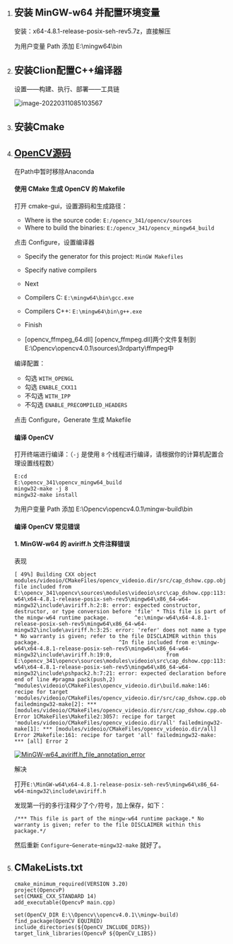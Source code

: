 1. ## 安装 MinGW-w64 并配置环境变量

   安装：x64-4.8.1-release-posix-seh-rev5.7z，直接解压    

   为用户变量 Path 添加 E:\mingw64\bin

2. ## 安装Clion配置C++编译器    

   设置——构建、执行、部署——工具链

   ![image-20220311085103567](https://gitee.com/zhangchenyu1023/Pictures/raw/master/img/image-20220311085103567.png)

3. ## 安装Cmake

4. ## [OpenCV源码](https://opencv.org/releases/)

   在Path中暂时移除Anaconda

   #### 使用 CMake 生成 OpenCV 的 Makefile

   打开 cmake-gui，设置源码和生成路径：

   - Where is the source code: `E:/opencv_341/opencv/sources`
   - Where to build the binaries: `E:/opencv_341/opencv_mingw64_build`

   点击 Configure，设置编译器

   - Specify the generator for this project: `MinGW Makefiles`

   - Specify native compilers

   - Next

   - Compilers C: `E:\mingw64\bin\gcc.exe`

   - Compilers C++: `E:\mingw64\bin\g++.exe`

   - Finish

     

   -  [opencv_ffmpeg_64.dll] [opencv_ffmpeg.dll]两个文件复制到E:\Opencv\opencv4.0.1\sources\3rdparty\ffmpeg中

     

   编译配置：

   - 勾选 `WITH_OPENGL`
   - 勾选 `ENABLE_CXX11`
   - 不勾选 `WITH_IPP`
   - 不勾选 `ENABLE_PRECOMPILED_HEADERS`

   点击 Configure，Generate 生成 Makefile

   #### 编译 OpenCV

   打开终端进行编译：（`-j` 是使用 `8` 个线程进行编译，请根据你的计算机配置合理设置线程数）

   ```
   E:cd 
   E:\opencv_341\opencv_mingw64_build
   mingw32-make -j 8
   mingw32-make install
   ```

   为用户变量 Path 添加 E:\Opencv\opencv4.0.1\mingw-build\bin

   #### 编译 OpenCV 常见错误

   #### 1. MinGW-w64 的 aviriff.h 文件注释错误

   表现

   ```
   [ 49%] Building CXX object modules/videoio/CMakeFiles/opencv_videoio.dir/src/cap_dshow.cpp.objIn file included from E:\opencv_341\opencv\sources\modules\videoio\src\cap_dshow.cpp:113:0:e:\mingw-w64\x64-4.8.1-release-posix-seh-rev5\mingw64\x86_64-w64-mingw32\include\aviriff.h:2:8: error: expected constructor, destructor, or type conversion before 'file' * This file is part of the mingw-w64 runtime package.        ^e:\mingw-w64\x64-4.8.1-release-posix-seh-rev5\mingw64\x86_64-w64-mingw32\include\aviriff.h:3:25: error: 'refer' does not name a type * No warranty is given; refer to the file DISCLAIMER within this package.                         ^In file included from e:\mingw-w64\x64-4.8.1-release-posix-seh-rev5\mingw64\x86_64-w64-mingw32\include\aviriff.h:19:0,                 from E:\opencv_341\opencv\sources\modules\videoio\src\cap_dshow.cpp:113:e:\mingw-w64\x64-4.8.1-release-posix-seh-rev5\mingw64\x86_64-w64-mingw32\include\pshpack2.h:7:21: error: expected declaration before end of line #pragma pack(push,2)                     ^modules\videoio\CMakeFiles\opencv_videoio.dir\build.make:146: recipe for target 'modules/videoio/CMakeFiles/opencv_videoio.dir/src/cap_dshow.cpp.obj' failedmingw32-make[2]: *** [modules/videoio/CMakeFiles/opencv_videoio.dir/src/cap_dshow.cpp.obj] Error 1CMakeFiles\Makefile2:3057: recipe for target 'modules/videoio/CMakeFiles/opencv_videoio.dir/all' failedmingw32-make[1]: *** [modules/videoio/CMakeFiles/opencv_videoio.dir/all] Error 2Makefile:161: recipe for target 'all' failedmingw32-make: *** [all] Error 2
   ```

   [![MinGW-w64_aviriff.h_file_annotation_error](http://huihut-img.oss-cn-shenzhen.aliyuncs.com/MinGW-w64_aviriff.h_file_annotation_error.png)](http://huihut-img.oss-cn-shenzhen.aliyuncs.com/MinGW-w64_aviriff.h_file_annotation_error.png)

   解决

   打开`E:\MinGW-w64\x64-4.8.1-release-posix-seh-rev5\mingw64\x86_64-w64-mingw32\include\aviriff.h`

   发现第一行的多行注释少了个`/`符号，加上保存，如下：

   ```
   /*** This file is part of the mingw-w64 runtime package.* No warranty is given; refer to the file DISCLAIMER within this package.*/
   ```

   然后重新 `Configure`-`Generate`-`mingw32-make` 就好了。

5. ## CMakeLists.txt

   ```
   cmake_minimum_required(VERSION 3.20)
   project(OpencvP)
   set(CMAKE_CXX_STANDARD 14)
   add_executable(OpencvP main.cpp)
   
   set(OpenCV_DIR E:\\Opencv\\opencv4.0.1\\mingw-build)
   find_package(OpenCV EQUIRED)
   include_directories(${OpenCV_INCLUDE_DIRS})
   target_link_libraries(OpencvP ${OpenCV_LIBS})
   ```